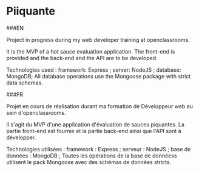 # Piiquante

###EN 

Project in progress during my web developer training at openclassrooms. 

It is the MVP of a hot sauce evaluation application.
The front-end is provided and the back-end and the API are to be developed.

Technologies used :
framework: Express ;
server: NodeJS ;
database: MongoDB; 
All database operations use the Mongoose package with strict data schemas.

###FR

Projet en cours de réalisation durant ma formation de Développeur web au sein d'openclassrooms. 

Il s'agit du MVP d'une application d'évaluation de sauces piquantes.
La partie front-end est fournie et la partie back-end ainsi que l'API sont à développer.

Technologies utilisées :
framework : Express ;
serveur : NodeJS ;
base de données : MongoDB ; 
Toutes les opérations de la base de donnéess utilisent le pack Mongoose avec des schémas de données stricts.
